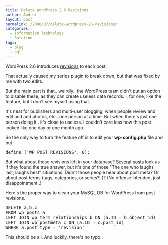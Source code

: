 ```yaml
---
title: Delete WordPress 2.6 Revisions
author: Andrei
layout: post
permalink: /2008/07/delete-wordpress-26-revisions/
categories:
  - Information Technology
  - Solution
tags:
  - blog
  - sql
---
```

WordPress 2.6 introduces [revisions][1] to each post.

That actually caused my series plugin to break down, but that was fixed by me with two edits.

But the main part is that.. weirdly.. the WordPress team didn't put an option to disable these, as they can create useless data records. I, for one, like the feature, but I don't see myself using that.

It's neat for publishers and multi-user blogging, when people review and edit and add photos, etc.. one person at a time. But when there's just one person doing it.. it's close to useless. I couldn't care less how this post looked like one day or one month ago..

So the only way to turn the feature off is to edit your **wp-config.php** file and put

<pre name="code" class="php">define ('WP_POST_REVISIONS', 0);</pre>

But what about those revisions left in your database? [Several][2] [posts][3] look as if they found the true answer, but it's one of those "The one who laughs last, laughs best" situations. Didn't those people hear about post meta? Or about post terms (tags, categories, or series?! )? (No offense intended, just disappointment..)

Here's the proper way to clean your MySQL DB for WordPress from post revisions.



<pre name="code" class="sql">DELETE a,b,c
FROM wp_posts a
LEFT JOIN wp_term_relationships b ON (a.ID = b.object_id)
LEFT JOIN wp_postmeta c ON (a.ID = c.post_id)
WHERE a.post_type = 'revision'</pre>

This should be all. And luckily, there's no typo..

 [1]: http://wordpress.org/development/2008/07/wordpress-26-tyner/
 [2]: http://lesterchan.net/wordpress/2008/07/17/how-to-turn-off-post-revision-in-wordpress-26/
 [3]: http://www.mydigitallife.info/2008/07/22/how-to-delete-existing-wordpress-post-revisions-storedsaved/